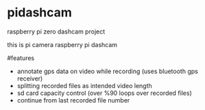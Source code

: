 # pidashcam
raspberry pi zero dashcam project


this is pi camera raspberry pi dashcam

#features
- annotate gps data on video while recording (uses bluetooth gps receiver)
- splitting recorded files as intended video length
- sd card capacity control (over %90 loops over recorded files)
- continue from last recorded file number
